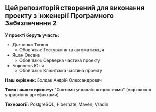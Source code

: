 ## Цей репозиторій створений для виконання проекту з Інженерії Програмного Забезпечення 2 

**У проекті беруть участь:**
- Дьяченко Тетяна
  - Обов'язки: Тестування та автоматизація
- Яшан Оксана
  - Обов'язки: Серверна частина проекту
- Боровець Юлія
  - Обов'язки: Клієнтська частина проекту

**Наш керівник:** Болдак Андрій Олександрович

**Тема нашого проекту:** "Системи управління проектами" (переважно управління артефактами)

**Технології:** PostgreSQL, Hibernate, Maven, Vaadin
